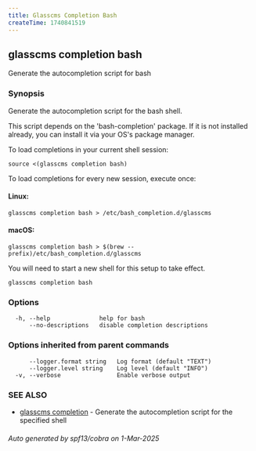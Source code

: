```yaml
---
title: Glasscms Completion Bash
createTime: 1740841519
---
```

## glasscms completion bash

Generate the autocompletion script for bash

### Synopsis

Generate the autocompletion script for the bash shell.

This script depends on the 'bash-completion' package.
If it is not installed already, you can install it via your OS's package manager.

To load completions in your current shell session:

	source <(glasscms completion bash)

To load completions for every new session, execute once:

#### Linux:

	glasscms completion bash > /etc/bash_completion.d/glasscms

#### macOS:

	glasscms completion bash > $(brew --prefix)/etc/bash_completion.d/glasscms

You will need to start a new shell for this setup to take effect.


```
glasscms completion bash
```

### Options

```
  -h, --help              help for bash
      --no-descriptions   disable completion descriptions
```

### Options inherited from parent commands

```
      --logger.format string   Log format (default "TEXT")
      --logger.level string    Log level (default "INFO")
  -v, --verbose                Enable verbose output
```

### SEE ALSO

* [glasscms completion](glasscms_completion.md)	 - Generate the autocompletion script for the specified shell

###### Auto generated by spf13/cobra on 1-Mar-2025
